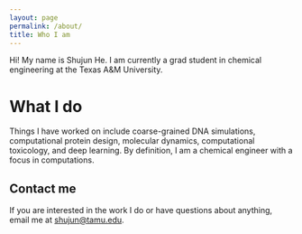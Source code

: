 ```yaml
---
layout: page
permalink: /about/
title: Who I am
---
```


Hi! My name is Shujun He. I am currently a grad student in chemical engineering at the Texas A&M University. 

# What I do

Things I have worked on include coarse-grained DNA simulations, computational protein design, molecular dynamics, computational toxicology, and deep learning. By definition, I am
a chemical engineer with a focus in computations.

## Contact me

If you are interested in the work I do or have questions about anything, email me at [shujun@tamu.edu](mailto:shujun@tamu.edu).
